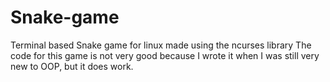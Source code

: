 # Snake-game
Terminal based Snake game for linux made using the ncurses library
The code for this game is not very good because I wrote it when I was still very new to OOP, but it does work.
